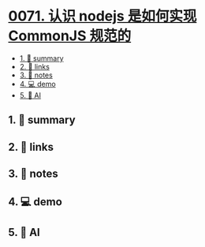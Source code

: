 # [0071. 认识 nodejs 是如何实现 CommonJS 规范的](https://github.com/Tdahuyou/javascript/tree/main/0071.%20%E8%AE%A4%E8%AF%86%20nodejs%20%E6%98%AF%E5%A6%82%E4%BD%95%E5%AE%9E%E7%8E%B0%20CommonJS%20%E8%A7%84%E8%8C%83%E7%9A%84)


<!-- region:toc -->
- [1. 📝 summary](#1--summary-47)
- [2. 🔗 links](#2--links-47)
- [3. 📒 notes](#3--notes-47)
- [4. 💻 demo](#4--demo-47)
- [5. 🤖 AI](#5--ai-47)
<!-- endregion:toc -->

## 1. 📝 summary

## 2. 🔗 links
## 3. 📒 notes
## 4. 💻 demo
## 5. 🤖 AI
